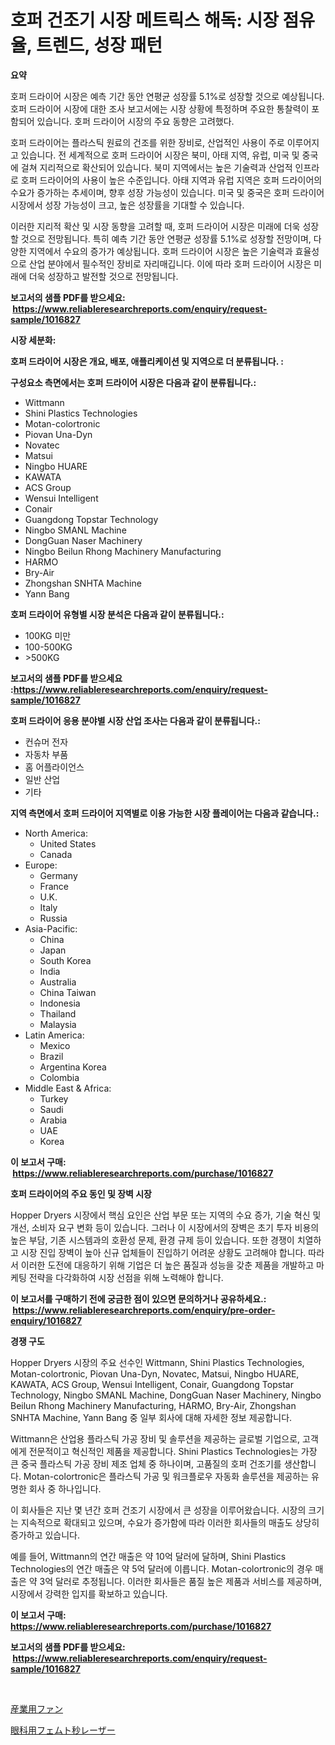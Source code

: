 <p><h1>호퍼 건조기 시장 메트릭스 해독: 시장 점유율, 트렌드, 성장 패턴</h1></p><p><strong>요약</strong></p>
<p><p>호퍼 드라이어 시장은 예측 기간 동안 연평균 성장률 5.1%로 성장할 것으로 예상됩니다. 호퍼 드라이어 시장에 대한 조사 보고서에는 시장 상황에 특정하며 주요한 통찰력이 포함되어 있습니다. 호퍼 드라이어 시장의 주요 동향은 고려했다.</p><p>호퍼 드라이어는 플라스틱 원료의 건조를 위한 장비로, 산업적인 사용이 주로 이루어지고 있습니다. 전 세계적으로 호퍼 드라이어 시장은 북미, 아태 지역, 유럽, 미국 및 중국에 걸쳐 지리적으로 확산되어 있습니다. 북미 지역에서는 높은 기술력과 산업적 인프라로 호퍼 드라이어의 사용이 높은 수준입니다. 아태 지역과 유럽 지역은 호퍼 드라이어의 수요가 증가하는 추세이며, 향후 성장 가능성이 있습니다. 미국 및 중국은 호퍼 드라이어 시장에서 성장 가능성이 크고, 높은 성장률을 기대할 수 있습니다.</p><p>이러한 지리적 확산 및 시장 동향을 고려할 때, 호퍼 드라이어 시장은 미래에 더욱 성장할 것으로 전망됩니다. 특히 예측 기간 동안 연평균 성장률 5.1%로 성장할 전망이며, 다양한 지역에서 수요의 증가가 예상됩니다. 호퍼 드라이어 시장은 높은 기술력과 효율성으로 산업 분야에서 필수적인 장비로 자리매깁니다. 이에 따라 호퍼 드라이어 시장은 미래에 더욱 성장하고 발전할 것으로 전망됩니다.</p></p>
<p><strong>보고서의 샘플 PDF를 받으세요: &nbsp;<a href="https://www.reliableresearchreports.com/enquiry/request-sample/1016827">https://www.reliableresearchreports.com/enquiry/request-sample/1016827</a></strong></p>
<p><strong>시장 세분화:</strong></p>
<p><strong> 호퍼 드라이어 시장은 개요, 배포, 애플리케이션 및 지역으로 더 분류됩니다. :</strong></p>
<p><strong>구성요소 측면에서는 호퍼 드라이어 시장은 다음과 같이 분류됩니다.:</strong></p>
<p><ul><li>Wittmann</li><li>Shini Plastics Technologies</li><li>Motan-colortronic</li><li>Piovan Una-Dyn</li><li>Novatec</li><li>Matsui</li><li>Ningbo HUARE</li><li>KAWATA</li><li>ACS Group</li><li>Wensui Intelligent</li><li>Conair</li><li>Guangdong Topstar Technology</li><li>Ningbo SMANL Machine</li><li>DongGuan Naser Machinery</li><li>Ningbo Beilun Rhong Machinery Manufacturing</li><li>HARMO</li><li>Bry-Air</li><li>Zhongshan SNHTA Machine</li><li>Yann Bang</li></ul></p>
<p><strong> 호퍼 드라이어 유형별 시장 분석은 다음과 같이 분류됩니다.:</strong></p>
<p><ul><li>100KG 미만</li><li>100-500KG</li><li>>500KG</li></ul></p>
<p><strong>보고서의 샘플 PDF를 받으세요 :<a href="https://www.reliableresearchreports.com/enquiry/request-sample/1016827">https://www.reliableresearchreports.com/enquiry/request-sample/1016827</a></strong></p>
<p><strong> 호퍼 드라이어 응용 분야별 시장 산업 조사는 다음과 같이 분류됩니다.:</strong></p>
<p><ul><li>컨슈머 전자</li><li>자동차 부품</li><li>홈 어플라이언스</li><li>일반 산업</li><li>기타</li></ul></p>
<p><strong>지역 측면에서 호퍼 드라이어 지역별로 이용 가능한 시장 플레이어는 다음과 같습니다.:</strong></p>
<p><ul>
    <li>
        North America:
        <ul>
            <li>United States</li>
            <li>Canada</li>
        </ul>
    </li>
    <li>
        Europe:
        <ul>
            <li>Germany</li>
            <li>France</li>
            <li>U.K.</li>
            <li>Italy</li>
            <li>Russia</li>
        </ul>
    </li>
    <li>
        Asia-Pacific:
        <ul>
            <li>China</li>
            <li>Japan</li>
            <li>South Korea</li>
            <li>India</li>
            <li>Australia</li>
            <li>China Taiwan</li>
            <li>Indonesia</li>
            <li>Thailand</li>
            <li>Malaysia</li>
        </ul>
    </li>
    <li>
        Latin America:
        <ul>
            <li>Mexico</li>
            <li>Brazil</li>
            <li>Argentina Korea</li>
            <li>Colombia</li>
        </ul>
    </li>
    <li>
        Middle East & Africa:
        <ul>
            <li>Turkey</li>
            <li>Saudi</li>
            <li>Arabia</li>
            <li>UAE</li>
            <li>Korea</li>
        </ul>
    </li>
    </ul></p>
<p><strong>이 보고서 구매: &nbsp;<a href="https://www.reliableresearchreports.com/purchase/1016827">https://www.reliableresearchreports.com/purchase/1016827</a></strong></p>
<p><strong>호퍼 드라이어의 주요 동인 및 장벽 시장</strong></p>
<p><p>Hopper Dryers 시장에서 핵심 요인은 산업 부문 또는 지역의 수요 증가, 기술 혁신 및 개선, 소비자 요구 변화 등이 있습니다. 그러나 이 시장에서의 장벽은 초기 투자 비용의 높은 부담, 기존 시스템과의 호환성 문제, 환경 규제 등이 있습니다. 또한 경쟁이 치열하고 시장 진입 장벽이 높아 신규 업체들이 진입하기 어려운 상황도 고려해야 합니다. 따라서 이러한 도전에 대응하기 위해 기업은 더 높은 품질과 성능을 갖춘 제품을 개발하고 마케팅 전략을 다각화하여 시장 선점을 위해 노력해야 합니다.</p></p>
<p><strong>이 보고서를 구매하기 전에 궁금한 점이 있으면 문의하거나 공유하세요.: &nbsp;<a href="https://www.reliableresearchreports.com/enquiry/pre-order-enquiry/1016827">https://www.reliableresearchreports.com/enquiry/pre-order-enquiry/1016827</a></strong></p>
<p><strong>경쟁 구도</strong></p>
<p><p>Hopper Dryers 시장의 주요 선수인 Wittmann, Shini Plastics Technologies, Motan-colortronic, Piovan Una-Dyn, Novatec, Matsui, Ningbo HUARE, KAWATA, ACS Group, Wensui Intelligent, Conair, Guangdong Topstar Technology, Ningbo SMANL Machine, DongGuan Naser Machinery, Ningbo Beilun Rhong Machinery Manufacturing, HARMO, Bry-Air, Zhongshan SNHTA Machine, Yann Bang 중 일부 회사에 대해 자세한 정보 제공합니다. </p><p>Wittmann은 산업용 플라스틱 가공 장비 및 솔루션을 제공하는 글로벌 기업으로, 고객에게 전문적이고 혁신적인 제품을 제공합니다. Shini Plastics Technologies는 가장 큰 중국 플라스틱 가공 장비 제조 업체 중 하나이며, 고품질의 호퍼 건조기를 생산합니다. Motan-colortronic은 플라스틱 가공 및 워크플로우 자동화 솔루션을 제공하는 유명한 회사 중 하나입니다.</p><p>이 회사들은 지난 몇 년간 호퍼 건조기 시장에서 큰 성장을 이루어왔습니다. 시장의 크기는 지속적으로 확대되고 있으며, 수요가 증가함에 따라 이러한 회사들의 매출도 상당히 증가하고 있습니다.</p><p>예를 들어, Wittmann의 연간 매출은 약 10억 달러에 달하며, Shini Plastics Technologies의 연간 매출은 약 5억 달러에 이릅니다. Motan-colortronic의 경우 매출은 약 3억 달러로 추정됩니다. 이러한 회사들은 품질 높은 제품과 서비스를 제공하며, 시장에서 강력한 입지를 확보하고 있습니다.</p></p>
<p><strong>이 보고서 구매: &nbsp; <a href="https://www.reliableresearchreports.com/purchase/1016827">https://www.reliableresearchreports.com/purchase/1016827</a></strong></p>
<p><strong>보고서의 샘플 PDF를 받으세요: &nbsp;<a href="https://www.reliableresearchreports.com/enquiry/request-sample/1016827">https://www.reliableresearchreports.com/enquiry/request-sample/1016827</a></strong><strong></strong></p>
<p>&nbsp;</p>
<p><p><a href="https://github.com/RodHoppe07/Market-Research-Report-List-1/blob/main/383831316985.md">産業用ファン</a></p><p><a href="https://github.com/laurenreichert/Market-Research-Report-List-1/blob/main/241841616984.md">眼科用フェムト秒レーザー</a></p></p>